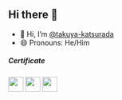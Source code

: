 ## Hi there 👋

- 👋 Hi, I’m [@takuya-katsurada](https://github.com/takuya-katsurada)
- 😄 Pronouns: He/Him

##### Certificate
<p>
    <img src="./images/certificates/gcp/cdl.png" width="30" height="30">
    <img src="./images/certificates/gcp/ace.png" width="30" height="30">
    <img src="./images/certificates/gcp/pca.png" width="30" height="30">
</p>